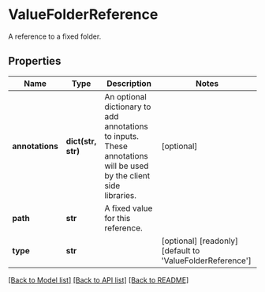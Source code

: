 # ValueFolderReference

A reference to a fixed folder.
## Properties
Name | Type | Description | Notes
------------ | ------------- | ------------- | -------------
**annotations** | **dict(str, str)** | An optional dictionary to add annotations to inputs. These annotations will be used by the client side libraries. | [optional] 
**path** | **str** | A fixed value for this reference. | 
**type** | **str** |  | [optional] [readonly] [default to 'ValueFolderReference']

[[Back to Model list]](../README.md#documentation-for-models) [[Back to API list]](../README.md#documentation-for-api-endpoints) [[Back to README]](../README.md)


